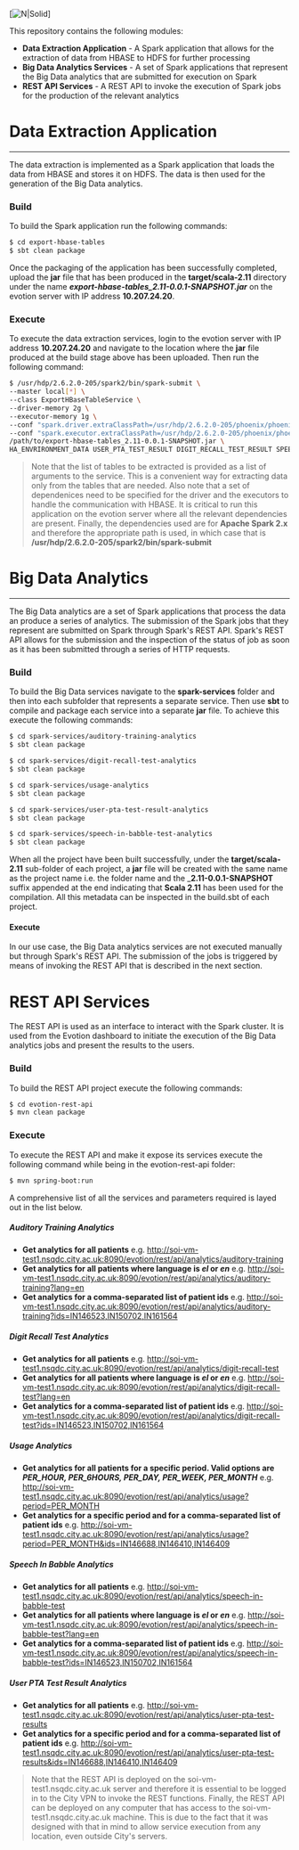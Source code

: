 [![N|Solid](https://evotion.city.ac.uk/images/evotion-logo.png)]

This repository contains the following modules:
  - __Data Extraction Application__ - A Spark application that allows for the extraction of data from HBASE to HDFS for further processing
  - __Big Data Analytics Services__ - A set of Spark applications that represent the Big Data analytics that are submitted for execution on Spark
  - __REST API Services__ - A REST API to invoke the execution of Spark jobs for the production of the relevant analytics

# Data Extraction Application
___
The data extraction is implemented as a Spark application that loads the data from HBASE and stores it on HDFS. The data is then used for the generation of the Big Data analytics.

### Build
To build the Spark application run the following commands:

```sh
$ cd export-hbase-tables
$ sbt clean package
```
Once the packaging of the application has been successfully completed, upload the __jar__ file that has been produced in the __target/scala-2.11__ directory under the name *__export-hbase-tables_2.11-0.0.1-SNAPSHOT.jar__* on the evotion server with IP address __10.207.24.20__.

### Execute
To execute the data extraction services, login to the evotion server with IP address __10.207.24.20__ and navigate to the location where the __jar__ file produced at the build stage above has been uploaded. Then run the following command:

```sh
$ /usr/hdp/2.6.2.0-205/spark2/bin/spark-submit \
--master local[*] \
--class ExportHBaseTableService \
--driver-memory 2g \
--executor-memory 1g \
--conf "spark.driver.extraClassPath=/usr/hdp/2.6.2.0-205/phoenix/phoenix-spark2.jar:/usr/hdp/2.6.2.0-205/phoenix/phoenix-client.jar:/usr/hdp/2.6.2.0-205/hbase/conf" \
--conf "spark.executor.extraClassPath=/usr/hdp/2.6.2.0-205/phoenix/phoenix-spark2.jar:/usr/hdp/2.6.2.0-205/phoenix/phoenix-client.jar:/usr/hdp/2.6.2.0-205/hbase/conf" \
/path/to/export-hbase-tables_2.11-0.0.1-SNAPSHOT.jar \
HA_ENVRIRONMENT_DATA USER_PTA_TEST_RESULT DIGIT_RECALL_TEST_RESULT SPEECH_IN_BABBLE_TEST AUDITORY_TRAINING TABLE_DS11_1_OUTPUT TABLE_DS11_2_OUTPUT TABLE_DS11_3_OUTPUT TABLE_DS11_4_OUTPUT TABLE_DS11_5_OUTPUT
```

>Note that the list of tables to be extracted is provided as a list of arguments to the service. This is a convenient way for extracting data only from the tables that are needed. Also note that a set of dependenices need to be specified for the driver and the executors to handle the communication with HBASE. It is critical to run this application on the evotion server where all the relevant dependencies are present. Finally, the dependencies used are for __Apache Spark 2.x__ and therefore the appropriate path is used, in which case that is __/usr/hdp/2.6.2.0-205/spark2/bin/spark-submit__ 

# Big Data Analytics
___
The Big Data analytics are a set of Spark applications that process the data an produce a series of analytics. The submission of the Spark jobs that they represent are submitted on Spark through Spark's REST API. Spark's REST API allows for the submission and the inspection of the status of job as soon as it has been submitted through a series of HTTP requests.

### Build
To build the Big Data services navigate to the __spark-services__ folder and then into each subfolder that represents a separate service. Then use __sbt__ to compile and package each service into a separate __jar__ file. To achieve this execute the following commands:

```sh
$ cd spark-services/auditory-training-analytics
$ sbt clean package
```
```sh
$ cd spark-services/digit-recall-test-analytics
$ sbt clean package
```
```sh
$ cd spark-services/usage-analytics
$ sbt clean package
```
```sh
$ cd spark-services/user-pta-test-result-analytics
$ sbt clean package
```
```sh
$ cd spark-services/speech-in-babble-test-analytics
$ sbt clean package
```

When all the project have been built successfully, under the __target/scala-2.11__ sub-folder of each project, a __jar__ file will be created with the same name as the project name i.e. the folder name and the ___2.11-0.0.1-SNAPSHOT__ suffix appended at the end indicating that __Scala 2.11__ has been used for the compilation. All this metadata can be inspected in the build.sbt of each project.
#### Execute
In our use case, the Big Data analytics services are not executed manually but through Spark's REST API. The submission of the jobs is triggered by means of invoking the REST API that is described in the next section.

# REST API Services
The REST API is used as an interface to interact with the Spark cluster. It is used from the Evotion dashboard to initiate the execution of the Big Data analytics jobs and present the results to the users.

### Build
To build the REST API project execute the following commands:
```sh
$ cd evotion-rest-api
$ mvn clean package
```
### Execute
To execute the REST API and make it expose its services execute the following command while being in the evotion-rest-api folder:
```sh
$ mvn spring-boot:run
```

A comprehensive list of all the services and parameters required is layed out in the list below.

##### Auditory Training Analytics
 - __Get analytics for all patients__
 e.g. http://soi-vm-test1.nsqdc.city.ac.uk:8090/evotion/rest/api/analytics/auditory-training
 - __Get analytics for all patients where language is *el* or *en*__
 e.g. http://soi-vm-test1.nsqdc.city.ac.uk:8090/evotion/rest/api/analytics/auditory-training?lang=en
 - __Get analytics for a comma-separated list of patient ids__
 e.g. http://soi-vm-test1.nsqdc.city.ac.uk:8090/evotion/rest/api/analytics/auditory-training?ids=IN146523,IN150702,IN161564

##### Digit Recall Test Analytics
 - __Get analytics for all patients__
 e.g. http://soi-vm-test1.nsqdc.city.ac.uk:8090/evotion/rest/api/analytics/digit-recall-test
 - __Get analytics for all patients where language is *el* or *en*__
 e.g. http://soi-vm-test1.nsqdc.city.ac.uk:8090/evotion/rest/api/analytics/digit-recall-test?lang=en
 - __Get analytics for a comma-separated list of patient ids__
 e.g. http://soi-vm-test1.nsqdc.city.ac.uk:8090/evotion/rest/api/analytics/digit-recall-test?ids=IN146523,IN150702,IN161564

##### Usage Analytics
 - __Get analytics for all patients for a specific period. Valid options are *PER_HOUR, PER_6HOURS, PER_DAY, PER_WEEK, PER_MONTH*__
 e.g. http://soi-vm-test1.nsqdc.city.ac.uk:8090/evotion/rest/api/analytics/usage?period=PER_MONTH
 - __Get analytics for a specific period and for a comma-separated list of patient ids__
 e.g. http://soi-vm-test1.nsqdc.city.ac.uk:8090/evotion/rest/api/analytics/usage?period=PER_MONTH&ids=IN146688,IN146410,IN146409

##### Speech In Babble Analytics
 - __Get analytics for all patients__
 e.g. http://soi-vm-test1.nsqdc.city.ac.uk:8090/evotion/rest/api/analytics/speech-in-babble-test
 - __Get analytics for all patients where language is *el* or *en*__
 e.g. http://soi-vm-test1.nsqdc.city.ac.uk:8090/evotion/rest/api/analytics/speech-in-babble-test?lang=en
 - __Get analytics for a comma-separated list of patient ids__
 e.g. http://soi-vm-test1.nsqdc.city.ac.uk:8090/evotion/rest/api/analytics/speech-in-babble-test?ids=IN146523,IN150702,IN161564

##### User PTA Test Result Analytics
 - __Get analytics for all patients__
 e.g. http://soi-vm-test1.nsqdc.city.ac.uk:8090/evotion/rest/api/analytics/user-pta-test-results
 - __Get analytics for a specific period and for a comma-separated list of patient ids__
 e.g. http://soi-vm-test1.nsqdc.city.ac.uk:8090/evotion/rest/api/analytics/user-pta-test-results&ids=IN146688,IN146410,IN146409

> Note that the REST API is deployed on the soi-vm-test1.nsqdc.city.ac.uk server and therefore it is essential to be logged in to the City VPN to invoke the REST functions. Finally, the REST API can be deployed on any computer that has access to the soi-vm-test1.nsqdc.city.ac.uk machine. This is due to the fact that it was designed with that in mind to allow service execution from any location, even outside City's servers.
